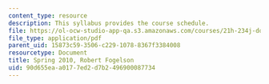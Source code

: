 ```yaml
---
content_type: resource
description: This syllabus provides the course schedule.
file: https://ol-ocw-studio-app-qa.s3.amazonaws.com/courses/21h-234j-downtown-spring-2005/90d655eaa0177ed2d7b2496900087734_MIT21H_234JS05_syllS10.pdf
file_type: application/pdf
parent_uid: 15873c59-3506-c229-1078-8367f3384008
resourcetype: Document
title: Spring 2010, Robert Fogelson
uid: 90d655ea-a017-7ed2-d7b2-496900087734
---
```

